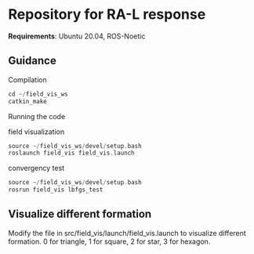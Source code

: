 # Repository for RA-L response
**Requirements**: Ubuntu 20.04, ROS-Noetic

## Guidance

Compilation
```c++
cd ~/field_vis_ws
catkin_make
```

Running the code

field visualization
```c++
source ~/field_vis_ws/devel/setup.bash
roslaunch field_vis field_vis.launch
```
convergency test
```c++
source ~/field_vis_ws/devel/setup.bash
rosrun field_vis lbfgs_test
```

## Visualize different formation
Modify the file in src/field_vis/launch/field_vis.launch to visualize different formation.
0 for triangle, 1 for square, 2 for star, 3 for hexagon.